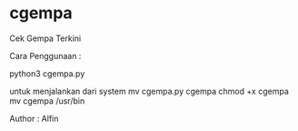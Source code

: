 # cgempa
Cek Gempa Terkini

Cara Penggunaan :

python3 cgempa.py

untuk menjalankan dari system
mv cgempa.py cgempa
chmod +x cgempa
mv cgempa /usr/bin

Author : Alfin
